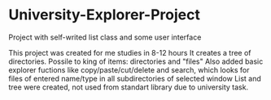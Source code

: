 # University-Explorer-Project
Project with self-writed list class and some user interface 

This project was created for me studies in 8-12 hours
It creates a tree of directories. Possile to king of items: directories and "files"
Also added basic explorer fuctions like copy/paste/cut/delete and search, which looks for files of entered name/type in all subdirectories of selected window
List and tree were created, not used from standart library due to university task.


